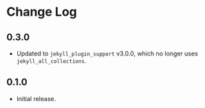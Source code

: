 # Change Log

## 0.3.0

* Updated to `jekyll_plugin_support` v3.0.0, which no longer uses `jekyll_all_collections`.


## 0.1.0

* Initial release.
